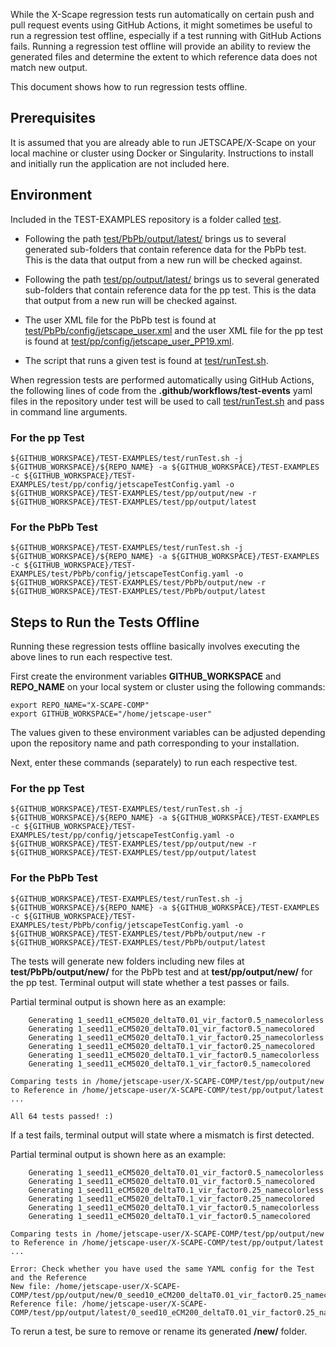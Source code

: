 While the X-Scape regression tests run automatically on certain push and pull request events using GitHub Actions, it might sometimes be useful to run a regression test offline, especially if a test running with GitHub Actions fails.  Running a regression test offline will provide an ability to review the generated files and determine the extent to which reference data does not match new output.

This document shows how to run regression tests offline.

## Prerequisites

It is assumed that you are already able to run JETSCAPE/X-Scape on your local machine or cluster using Docker or Singularity.  Instructions to install and initially run the application are not included here.

## Environment

Included in the TEST-EXAMPLES repository is a folder called [test](https://github.com/JETSCAPE/TEST-EXAMPLES/tree/main/test).

* Following the path [test/PbPb/output/latest/](https://github.com/JETSCAPE/TEST-EXAMPLES/tree/main/test/PbPb/output/latest) brings us to several generated sub-folders that contain reference data for the PbPb test.  This is the data that output from a new run will be checked against.

* Following the path [test/pp/output/latest/](https://github.com/JETSCAPE/TEST-EXAMPLES/tree/main/test/pp/output/latest) brings us to several generated sub-folders that contain reference data for the pp test.  This is the data that output from a new run will be checked against.

* The user XML file for the PbPb test is found at [test/PbPb/config/jetscape_user.xml](https://github.com/JETSCAPE/TEST-EXAMPLES/blob/main/test/PbPb/config/jetscape_user.xml) and the user XML file for the pp test is found at [test/pp/config/jetscape_user_PP19.xml](https://github.com/JETSCAPE/TEST-EXAMPLES/blob/main/test/pp/config/jetscape_user_PP19.xml).

* The script that runs a given test is found at [test/runTest.sh](https://github.com/JETSCAPE/TEST-EXAMPLES/blob/main/test/runTest.sh).

When regression tests are performed automatically using GitHub Actions, the following lines of code from the **.github/workflows/test-events** yaml files in the repository under test will be used to call [test/runTest.sh](https://github.com/JETSCAPE/TEST-EXAMPLES/blob/main/test/runTest.sh) and pass in command line arguments.

### For the pp Test
```
${GITHUB_WORKSPACE}/TEST-EXAMPLES/test/runTest.sh -j ${GITHUB_WORKSPACE}/${REPO_NAME} -a ${GITHUB_WORKSPACE}/TEST-EXAMPLES -c ${GITHUB_WORKSPACE}/TEST-EXAMPLES/test/pp/config/jetscapeTestConfig.yaml -o ${GITHUB_WORKSPACE}/TEST-EXAMPLES/test/pp/output/new -r ${GITHUB_WORKSPACE}/TEST-EXAMPLES/test/pp/output/latest

```

### For the PbPb Test
```
${GITHUB_WORKSPACE}/TEST-EXAMPLES/test/runTest.sh -j ${GITHUB_WORKSPACE}/${REPO_NAME} -a ${GITHUB_WORKSPACE}/TEST-EXAMPLES -c ${GITHUB_WORKSPACE}/TEST-EXAMPLES/test/PbPb/config/jetscapeTestConfig.yaml -o ${GITHUB_WORKSPACE}/TEST-EXAMPLES/test/PbPb/output/new -r ${GITHUB_WORKSPACE}/TEST-EXAMPLES/test/PbPb/output/latest
```

## Steps to Run the Tests Offline

Running these regression tests offline basically involves executing the above lines to run each respective test.

First create the environment variables **GITHUB_WORKSPACE** and **REPO_NAME** on your local system or cluster using the following commands:

```
export REPO_NAME="X-SCAPE-COMP"
export GITHUB_WORKSPACE="/home/jetscape-user"   
```
The values given to these environment variables can be adjusted depending upon the repository name and path corresponding to your installation.

Next, enter these commands (separately) to run each respective test.

### For the pp Test
```
${GITHUB_WORKSPACE}/TEST-EXAMPLES/test/runTest.sh -j ${GITHUB_WORKSPACE}/${REPO_NAME} -a ${GITHUB_WORKSPACE}/TEST-EXAMPLES -c ${GITHUB_WORKSPACE}/TEST-EXAMPLES/test/pp/config/jetscapeTestConfig.yaml -o ${GITHUB_WORKSPACE}/TEST-EXAMPLES/test/pp/output/new -r ${GITHUB_WORKSPACE}/TEST-EXAMPLES/test/pp/output/latest
```

### For the PbPb Test
```
${GITHUB_WORKSPACE}/TEST-EXAMPLES/test/runTest.sh -j ${GITHUB_WORKSPACE}/${REPO_NAME} -a ${GITHUB_WORKSPACE}/TEST-EXAMPLES -c ${GITHUB_WORKSPACE}/TEST-EXAMPLES/test/PbPb/config/jetscapeTestConfig.yaml -o ${GITHUB_WORKSPACE}/TEST-EXAMPLES/test/PbPb/output/new -r ${GITHUB_WORKSPACE}/TEST-EXAMPLES/test/PbPb/output/latest
```

The tests will generate new folders including new files at **test/PbPb/output/new/** for the PbPb test and at **test/pp/output/new/** for the pp test.  Terminal output will state whether a test passes or fails.

Partial terminal output is shown here as an example:
```
    Generating 1_seed11_eCM5020_deltaT0.01_vir_factor0.5_namecolorless
    Generating 1_seed11_eCM5020_deltaT0.01_vir_factor0.5_namecolored
    Generating 1_seed11_eCM5020_deltaT0.1_vir_factor0.25_namecolorless
    Generating 1_seed11_eCM5020_deltaT0.1_vir_factor0.25_namecolored
    Generating 1_seed11_eCM5020_deltaT0.1_vir_factor0.5_namecolorless
    Generating 1_seed11_eCM5020_deltaT0.1_vir_factor0.5_namecolored

Comparing tests in /home/jetscape-user/X-SCAPE-COMP/test/pp/output/new to Reference in /home/jetscape-user/X-SCAPE-COMP/test/pp/output/latest ...

All 64 tests passed! :)
```

If a test fails, terminal output will state where a mismatch is first detected.

Partial terminal output is shown here as an example:
```
    Generating 1_seed11_eCM5020_deltaT0.01_vir_factor0.5_namecolorless
    Generating 1_seed11_eCM5020_deltaT0.01_vir_factor0.5_namecolored
    Generating 1_seed11_eCM5020_deltaT0.1_vir_factor0.25_namecolorless
    Generating 1_seed11_eCM5020_deltaT0.1_vir_factor0.25_namecolored
    Generating 1_seed11_eCM5020_deltaT0.1_vir_factor0.5_namecolorless
    Generating 1_seed11_eCM5020_deltaT0.1_vir_factor0.5_namecolored

Comparing tests in /home/jetscape-user/X-SCAPE-COMP/test/pp/output/new to Reference in /home/jetscape-user/X-SCAPE-COMP/test/pp/output/latest ...

Error: Check whether you have used the same YAML config for the Test and the Reference
New file: /home/jetscape-user/X-SCAPE-COMP/test/pp/output/new/0_seed10_eCM200_deltaT0.01_vir_factor0.25_namecolored//test_out.hepmc
Reference file: /home/jetscape-user/X-SCAPE-COMP/test/pp/output/latest/0_seed10_eCM200_deltaT0.01_vir_factor0.25_namecolored/test_out.hepmc
```

To rerun a test, be sure to remove or rename its generated **/new/** folder.
